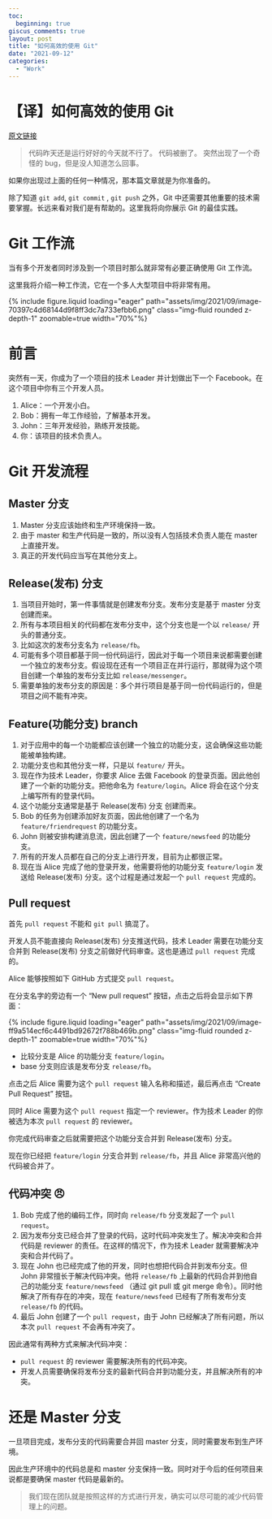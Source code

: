 ```yaml
---
toc:
  beginning: true
giscus_comments: true
layout: post
title: "如何高效的使用 Git"
date: "2021-09-12"
categories: 
  - "Work"
---
```



# 【译】如何高效的使用 Git

[原文链接](https://medium.freecodecamp.org/how-to-use-git-efficiently-54320a236369)


> 代码昨天还是运行好好的今天就不行了。
> 代码被删了。
> 突然出现了一个奇怪的 bug，但是没人知道怎么回事。


如果你出现过上面的任何一种情况，那本篇文章就是为你准备的。

除了知道 `git add`, `git commit` , `git push` 之外，Git 中还需要其他重要的技术需要掌握。长远来看对我们是有帮助的。这里我将向你展示 Git 的最佳实践。


# Git 工作流

当有多个开发者同时涉及到一个项目时那么就非常有必要正确使用 Git 工作流。

这里我将介绍一种工作流，它在一个多人大型项目中将非常有用。

{% include figure.liquid loading="eager" path="assets/img/2021/09/image-70397c4d68144d9f8ff3dc7a733efbb6.png" class="img-fluid rounded z-depth-1" zoomable=true width="70%"%}


# 前言

突然有一天，你成为了一个项目的技术 Leader 并计划做出下一个 Facebook。在这个项目中你有三个开发人员。

1. Alice：一个开发小白。
2. Bob：拥有一年工作经验，了解基本开发。
3. John：三年开发经验，熟练开发技能。
4. 你：该项目的技术负责人。

# Git 开发流程

## Master 分支

1. Master 分支应该始终和生产环境保持一致。
2. 由于 master 和生产代码是一致的，所以没有人包括技术负责人能在 master 上直接开发。
3. 真正的开发代码应当写在其他分支上。

## Release(发布) 分支

1. 当项目开始时，第一件事情就是创建发布分支。发布分支是基于 master 分支创建而来。
2. 所有与本项目相关的代码都在发布分支中，这个分支也是一个以 `release/` 开头的普通分支。
3. 比如这次的发布分支名为 `release/fb`。
4. 可能有多个项目都基于同一份代码运行，因此对于每一个项目来说都需要创建一个独立的发布分支。假设现在还有一个项目正在并行运行，那就得为这个项目创建一个单独的发布分支比如 `release/messenger`。
5. 需要单独的发布分支的原因是：多个并行项目是基于同一份代码运行的，但是项目之间不能有冲突。

## Feature(功能分支) branch

1. 对于应用中的每一个功能都应该创建一个独立的功能分支，这会确保这些功能能被单独构建。
2. 功能分支也和其他分支一样，只是以 `feature/` 开头。
3. 现在作为技术 Leader，你要求 Alice 去做 Facebook 的登录页面。因此他创建了一个新的功能分支。把他命名为 `feature/login`。Alice 将会在这个分支上编写所有的登录代码。
4. 这个功能分支通常是基于 Release(发布) 分支 创建而来。
5. Bob 的任务为创建添加好友页面，因此他创建了一个名为 `feature/friendrequest` 的功能分支。
6. John 则被安排构建消息流，因此创建了一个 `feature/newsfeed` 的功能分支。
7. 所有的开发人员都在自己的分支上进行开发，目前为止都很正常。
8. 现在当 Alice 完成了他的登录开发，他需要将他的功能分支 `feature/login` 发送给 Release(发布) 分支。这个过程是通过发起一个 `pull request` 完成的。


## Pull request

首先 `pull request` 不能和 `git pull` 搞混了。

开发人员不能直接向 Release(发布) 分支推送代码，技术 Leader 需要在功能分支合并到 Release(发布) 分支之前做好代码审查。这也是通过 `pull request` 完成的。

Alice 能够按照如下 GitHub 方式提交 `pull request`。


在分支名字的旁边有一个 “New pull request” 按钮，点击之后将会显示如下界面：

{% include figure.liquid loading="eager" path="assets/img/2021/09/image-ff9a514ecf6c4491bd92672f788b469b.png" class="img-fluid rounded z-depth-1" zoomable=true width="70%"%}

- 比较分支是 Alice 的功能分支 `feature/login`。
- base 分支则应该是发布分支 `release/fb`。

点击之后 Alice 需要为这个 `pull request` 输入名称和描述，最后再点击 “Create Pull Request” 按钮。

同时 Alice 需要为这个 `pull request` 指定一个 reviewer。作为技术 Leader 的你被选为本次 `pull request` 的 reviewer。

你完成代码审查之后就需要把这个功能分支合并到 Release(发布) 分支。

现在你已经把 `feature/login` 分支合并到 `release/fb`，并且 Alice 非常高兴他的代码被合并了。

## 代码冲突 😠

1. Bob 完成了他的编码工作，同时向 `release/fb` 分支发起了一个 `pull request`。
2. 因为发布分支已经合并了登录的代码，这时代码冲突发生了。解决冲突和合并代码是 reviewer 的责任。在这样的情况下，作为技术 Leader 就需要解决冲突和合并代码了。
3. 现在 John 也已经完成了他的开发，同时也想把代码合并到发布分支。但 John 非常擅长于解决代码冲突。他将 `release/fb` 上最新的代码合并到他自己的功能分支 `feature/newsfeed` （通过 git pull 或 git merge 命令）。同时他解决了所有存在的冲突，现在 `feature/newsfeed` 已经有了所有发布分支 `release/fb` 的代码。
4. 最后 John 创建了一个 `pull request`，由于 John 已经解决了所有问题，所以本次 `pull request` 不会再有冲突了。

因此通常有两种方式来解决代码冲突：

- `pull request` 的 reviewer 需要解决所有的代码冲突。
- 开发人员需要确保将发布分支的最新代码合并到功能分支，并且解决所有的冲突。


# 还是 Master 分支


一旦项目完成，发布分支的代码需要合并回 master 分支，同时需要发布到生产环境。

因此生产环境中的代码总是和 master 分支保持一致。同时对于今后的任何项目来说都是要确保 master 代码是最新的。





> 我们现在团队就是按照这样的方式进行开发，确实可以尽可能的减少代码管理上的问题。



